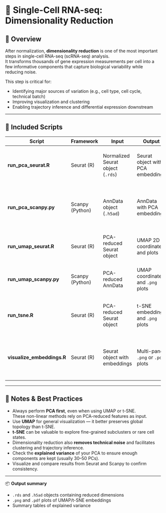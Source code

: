 # 🧬 Single-Cell RNA-seq: Dimensionality Reduction

## 📖 Overview
After normalization, **dimensionality reduction** is one of the most important steps in single-cell RNA-seq (scRNA-seq) analysis.  
It transforms thousands of gene expression measurements per cell into a few informative components that capture biological variability while reducing noise.

This step is critical for:
- Identifying major sources of variation (e.g., cell type, cell cycle, technical batch)
- Improving visualization and clustering
- Enabling trajectory inference and differential expression downstream

---

## 📂 Included Scripts

| Script | Framework | Input | Output | When to Use | Particularity |
|---------|------------|--------|----------|---------------|----------------|
| **run_pca_seurat.R** | Seurat (R) | Normalized Seurat object (`.rds`) | Seurat object with PCA embeddings | Always — first linear DR step | Fast, interpretable; prepares data for UMAP/t-SNE |
| **run_pca_scanpy.py** | Scanpy (Python) | AnnData object (`.h5ad`) | AnnData with PCA embeddings | Always — before non-linear embedding | Standardized workflow in Scanpy; integrates well with batch correction |
| **run_umap_seurat.R** | Seurat (R) | PCA-reduced Seurat object | UMAP 2D coordinates and plots | For visualization and clustering | Non-linear embedding emphasizing global structure |
| **run_umap_scanpy.py** | Scanpy (Python) | PCA-reduced AnnData | UMAP coordinates and `.png` plots | For visualization and downstream annotation | Fast, robust; integrates with Scanpy pipeline |
| **run_tsne.R** | Seurat (R) | PCA-reduced Seurat object | t-SNE embeddings and `.png` plots | For local neighborhood visualization | Alternative to UMAP; highlights subtle cell-state variation |
| **visualize_embeddings.R** | Seurat (R) | Seurat object with embeddings | Multi-panel `.png` or `.pdf` plots | After UMAP/t-SNE | Combines QC metrics and gene expression on embedding plots |

---

## 🧠 Notes & Best Practices

- Always perform **PCA first**, even when using UMAP or t-SNE.  
  These non-linear methods rely on PCA-reduced features as input.
- Use **UMAP** for general visualization — it better preserves global topology than t-SNE.  
- **t-SNE** can be valuable to explore fine-grained subclusters or rare cell states.
- Dimensionality reduction also **removes technical noise** and facilitates clustering and trajectory inference.
- Check the **explained variance** of your PCA to ensure enough components are kept (usually 30–50 PCs).
- Visualize and compare results from Seurat and Scanpy to confirm consistency.

---

📦 **Output summary**
- `.rds` and `.h5ad` objects containing reduced dimensions
- `.png` and `.pdf` plots of UMAP/t-SNE embeddings
- Summary tables of explained variance
